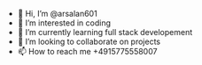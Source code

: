 - 👋 Hi, I’m @arsalan601
- 👀 I’m interested in coding
- 🌱 I’m currently learning full stack developement
- 💞️ I’m looking to collaborate on projects
- 📫 How to reach me +4915775558007

<!---
arsalan601/arsalan601 is a ✨ special ✨ repository because its `README.md` (this file) appears on your GitHub profile.
You can click the Preview link to take a look at your changes.
--->
